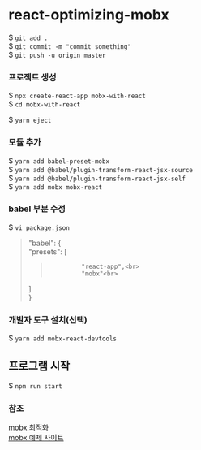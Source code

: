 # react-optimizing-mobx
$ `git add .`<br>
$ `git commit -m "commit something"`<br>
$ `git push -u origin master`<br>

### 프로젝트 생성
$ `npx create-react-app mobx-with-react`<br>
$ `cd mobx-with-react`<br>

$ `yarn eject`<br>

### 모듈 추가
$ `yarn add babel-preset-mobx`<br>
$ `yarn add @babel/plugin-transform-react-jsx-source`<br>
$ `yarn add @babel/plugin-transform-react-jsx-self`<br>
$ `yarn add mobx mobx-react`<br>

### babel 부분 수정
$ `vi package.json` <br>

>"babel": {<br>
>"presets": [<br>
>>      		"react-app",<br>
>>      		"mobx"<br>
>    ]<br>
>}<br>

### 개발자 도구 설치(선택)
$ `yarn add mobx-react-devtools`

## 프로그램 시작 
$ `npm run start`


### 참조 
[mobx 최적화](https://mobx.js.org/best/react-performance.html) <br>
[mobx 예제 사이트](https://velog.io/@velopert/MobX-3-%EC%8B%AC%ED%99%94%EC%A0%81%EC%9D%B8-%EC%82%AC%EC%9A%A9-%EB%B0%8F-%EC%B5%9C%EC%A0%81%ED%99%94-%EB%B0%A9%EB%B2%95-tnjltay61n)

